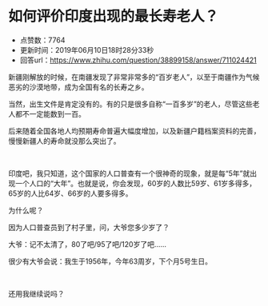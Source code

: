 # 如何评价印度出现的最长寿老人？
- 点赞数：7764
- 更新时间：2019年06月10日18时28分33秒
- 回答url：https://www.zhihu.com/question/38899158/answer/711024421
<body>
 <p data-pid="wh7FXjIv">新疆刚解放的时候，在南疆发现了非常非常多的“百岁老人”，以至于南疆作为气候恶劣的沙漠地带，成为全国有名的长寿之乡。</p>
 <p data-pid="QayBiSqA">当然，出生文件是肯定没有的。有的只是很多自称“一百多岁”的老人，尽管这些老人都不一定能数到一百。</p>
 <p data-pid="9cmEJbCg">后来随着全国各地人均预期寿命普遍大幅度增加，以及新疆户籍档案资料的完善，慢慢新疆人的寿命就没那么突出了。</p>
 <p class="ztext-empty-paragraph"><br></p>
 <p data-pid="bpKVKlVQ">印度吧，我只知道，这个国家的人口普查有一个很神奇的现象，就是每“5年”就出现一个人口的“大年”。也就是说，你会发现，60岁的人数比59岁、61岁多得多，65岁的人比64岁、66岁的人要多得多。</p>
 <p data-pid="eZnH7WAP">为什么呢？</p>
 <p data-pid="EKlpxwqx">因为人口普查员到了村子里，问，大爷您多少岁了？</p>
 <p data-pid="nqwxbHns">大爷：记不太清了，80了吧/95了吧/120岁了吧......</p>
 <p data-pid="N3OOjKvm">很少有大爷会说：我生于1956年，今年63周岁，下个月5号生日。</p>
 <p class="ztext-empty-paragraph"><br></p>
 <p data-pid="7PaUNzxB">还用我继续说吗？</p>
</body>